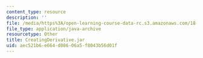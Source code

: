 ```yaml
---
content_type: resource
description: ''
file: /media/https%3A/open-learning-course-data-rc.s3.amazonaws.com/18-01sc-single-variable-calculus-fall-2010/aec521b6e664d08606a5f8043b56d01f_CreatingDerivative.jar
file_type: application/java-archive
resourcetype: Other
title: CreatingDerivative.jar
uid: aec521b6-e664-d086-06a5-f8043b56d01f
---
```

